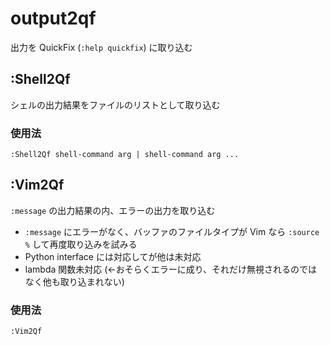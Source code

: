# output2qf

出力を  QuickFix (`:help quickfix`) に取り込む

## :Shell2Qf

シェルの出力結果をファイルのリストとして取り込む

### 使用法

``` vim
:Shell2Qf shell-command arg | shell-command arg ...
```

## :Vim2Qf

`:message` の出力結果の内、エラーの出力を取り込む

* `:message` にエラーがなく、バッファのファイルタイプが Vim なら `:source %` して再度取り込みを試みる
* Python interface には対応してが他は未対応
* lambda 関数未対応 (←おそらくエラーに成り、それだけ無視されるのではなく他も取り込まれない)

### 使用法

``` vim
:Vim2Qf
```
